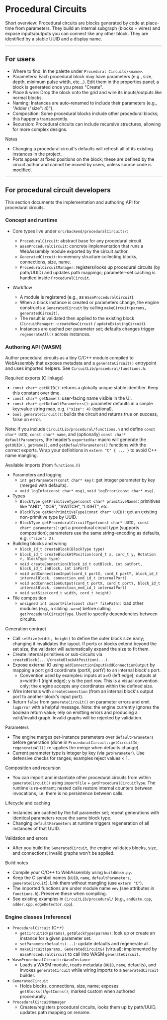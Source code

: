 # Procedural Circuits

Short overview: Procedural circuits are blocks generated by code at place-time from parameters. They build an internal subgraph (blocks + wires) and expose inputs/outputs you can connect like any other block. They are identified by a stable UUID and a display name.

---

## For users

- Where to find: In the palette under `Procedural Circuits/<name>`.
- Parameters: Each procedural block may have parameters (e.g., size, depth, minimum pulse width, etc...). Edit them in the properties panel; a block is generated once you press "Create".
- Place & wire: Drop the block onto the grid and wire its inputs/outputs like normal blocks.
- Naming: Instances are auto-renamed to include their parameters (e.g., "Adder ("size": 4)").
- Composition: Some procedural blocks include other procedural blocks; this happens transparently.
- Recursion: Procedural circuits can include recursive structures, allowing for more complex designs.

Notes

- Changing a procedural circuit's defaults will refresh all of its existing instances in the project.
- Ports appear at fixed positions on the block; these are defined by the circuit author and cannot be moved by users, unless source code is modified.

---

## For procedural circuit developers

This section documents the implementation and authoring API for procedural circuits.

### Concept and runtime

- Core types live under `src/backend/proceduralCircuits/`:
  - `ProceduralCircuit`: abstract base for any procedural circuit.
  - `WasmProceduralCircuit`: concrete implementation that runs a WebAssembly module exported by the circuit author.
  - `GeneratedCircuit`: in-memory structure collecting blocks, connections, size, name.
  - `ProceduralCircuitManager`: registers/looks up procedural circuits (by path/UUID) and updates path mappings; parameter-set caching is handled inside `ProceduralCircuit`.

- Workflow
  - A module is registered (e.g., as `WasmProceduralCircuit`).
  - When a block instance is created or parameters change, the engine constructs a `GeneratedCircuit` by calling `makeCircuit(params, generatedCircuit)`.
  - The result is validated then applied to the existing block (`CircuitManager::createNewCircuit` / `updateExistingCircuit`).
  - Instances are cached per parameter set; defaults changes trigger `regenerateAll()` across instances.

### Authoring API (WASM)

Author procedural circuits as a tiny C/C++ module compiled to WebAssembly that exposes metadata and a `generateCircuit()` entrypoint and uses imported helpers. See `CircuitLib/procedural/functions.h`.

Required exports (C linkage)

- `const char* getUUID()`: returns a globally unique stable identifier. Keep this constant over time.
- `const char* getName()`: user-facing name visible in the UI.
- `const char* getDefaultParameters()`: parameter defaults in a simple key:value string map, e.g. `("size": 4)` (optional).
- `bool generateCircuit()`: builds the circuit and returns true on success, false on error.

Note: If you include `CircuitLib/procedural/functions.h` and define `const char* UUID`, `const char* name`, and (optionally) `const char* defaultParameters`, the header’s `exportedVar` macro will generate the `getUUID()`, `getName()`, and `getDefaultParameters()` functions with the correct exports. Wrap your definitions in `extern "C" { ... }` to avoid C++ name mangling.

Available imports (from `functions.h`)

- Parameters and logging
  - `int getParameter(const char* key)`: get integer parameter by key (merged with defaults).
  - `void logInfo(const char* msg)`, `void logError(const char* msg)`.
- Types
  - `BlockType getPrimitiveType(const char* primitiveName)`: primitives like "AND", "XOR", "SWITCH", "LIGHT", etc.
  - `BlockType getNonPrimitiveType(const char* UUID)`: get an existing non-primitive type by UUID.
  - `BlockType getProceduralCircuitType(const char* UUID, const char* parameters)`: get a procedural circuit type (supports composition); parameters use the same string-encoding as defaults, e.g. `("size": 2)`.
- Building blocks and wiring
  - `block_id_t createBlock(BlockType type)`
  - `block_id_t createBlockAtPosition(cord_t x, cord_t y, Rotation r, BlockType type)`
  - `void createConnection(block_id_t outBlock, int outPort, block_id_t inBlock, int inPort)`
  - `void addConnectionInput(cord_t portX, cord_t portY, block_id_t internalBlock, connection_end_id_t internalPort)`
  - `void addConnectionOutput(cord_t portX, cord_t portY, block_id_t internalBlock, connection_end_id_t internalPort)`
  - `void setSize(cord_t width, cord_t height)`
- File composition
  - `unsigned int importFile(const char* filePath)`: load other modules (e.g., a sibling `.wasm`) before calling `getProceduralCircuitType`. Used to specify dependencies between circuits.

Generation contract

- Call `setSize(width, height)` to define the outer block size early; changing it invalidates the layout. If ports or blocks extend beyond the set size, the validator will automatically expand the size to fit them.
- Create internal primitives or sub-circuits via `createBlock(...)`/`createBlockAtPosition(...)`.
- Expose external IO using `addConnectionInput`/`addConnectionOutput` by mapping a port grid coordinate (portX, portY) to an internal block's port.
  - Convention used by examples: inputs at x=0 (left edge), outputs at x=width-1 (right edge); y is the port row. This is a visual convention only; the engine accepts any coordinates within the defined size.
- Wire internals with `createConnection` (from an internal block's output port to another block's input port).
- Return `false` from `generateCircuit()` on parameter errors and emit `logError` with a helpful message. Note: the engine currently ignores the boolean return value; rely on emitting errors and producing a valid/invalid graph. Invalid graphs will be rejected by validation.

Parameters

- The engine merges per-instance parameters over `defaultParameters` before generation (done in `ProceduralCircuit::getCircuitId`; `regenerateAll()` re-applies the merge when defaults change).
- Current parameter type is integer by key (via `getParameter`). Use defensive checks for ranges; examples reject values < 1.

Composition and recursion

- You can import and instantiate other procedural circuits from within `generateCircuit()` using `importFile` + `getProceduralCircuitType`. The runtime is re-entrant; nested calls restore internal counters between invocations, i.e. there is no persistence between calls.

Lifecycle and caching

- Instances are cached by the full parameter set; repeat generations with identical parameters reuse the same block type.
- Changing `defaultParameters` at runtime triggers regeneration of all instances of that UUID.

Validation and errors

- After you build the `GeneratedCircuit`, the engine validates blocks, size, and connections; invalid graphs won't be applied.

Build notes

- Compile your C/C++ to WebAssembly using `buildWasm.py`.
- Keep the C symbol names (`UUID`, `name`, `defaultParameters`, `generateCircuit`). Link them without mangling (use `extern "C"`).
- The imported functions are under module name `env` (see attributes in `functions.h`). Preserve these when compiling.
- See existing examples in `CircuitLib/procedural/` (e.g., `andGate.cpp`, `adder.cpp`, `edgeDetector.cpp`).

### Engine classes (reference)

- `ProceduralCircuit` (C++)
  - `getCircuitId(params)`, `getBlockType(params)`: look up or create an instance for a given parameter set.
  - `setParameterDefaults(...)`: update defaults and regenerate all.
  - `makeCircuit(params, GeneratedCircuit&)` (virtual): implemented by `WasmProceduralCircuit` to call into WASM `generateCircuit`.
- `WasmProceduralCircuit::WasmInstance`
  - Loads a WASM module, reads metadata (`UUID`, `name`, defaults), and invokes `generateCircuit` while wiring imports to a `GeneratedCircuit` builder.
- `GeneratedCircuit`
  - Holds blocks, connections, size, name; exposes `getBlocks()`/`getConns()`; marked custom when authored procedurally.
- `ProceduralCircuitManager`
  - Creates/registers procedural circuits, looks them up by path/UUID, updates path mapping on rename.
